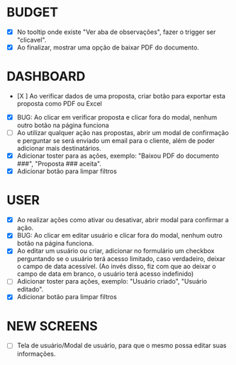 # BUDGET
- [X] No tooltip onde existe "Ver aba de observações", fazer o trigger ser "clicavel".
- [X] Ao finalizar, mostrar uma opção de baixar PDF do documento.

# DASHBOARD
- [X ] Ao verificar dados de uma proposta, criar botão para exportar esta proposta como PDF ou Excel
- [X] BUG: Ao clicar em verificar proposta e clicar fora do modal, nenhum outro botão na página funciona
- [ ] Ao utilizar qualquer ação nas propostas, abrir um modal de confirmação e perguntar se será enviado um email para o cliente, além de poder adicionar mais destinatários.
- [X] Adicionar toster para as ações, exemplo: "Baixou PDF do documento ###", "Proposta ### aceita".
- [X] Adicionar botão para limpar filtros

# USER
- [X] Ao realizar ações como ativar ou desativar, abrir modal para confirmar a ação.
- [X] BUG: Ao clicar em editar usuário e clicar fora do modal, nenhum outro botão na página funciona.
- [X] Ao editar um usuário ou criar, adicionar no formulário um checkbox perguntando se o usuário terá acesso limitado, caso verdadeiro, deixar o campo de data acessível. (Ao invés disso, fiz com que ao deixar o campo de data em branco, o usuário terá acesso indefinido)
- [ ] Adicionar toster para ações, exemplo: "Usuário criado", "Usuário editado".
- [X] Adicionar botão para limpar filtros

# NEW SCREENS
- [ ] Tela de usuário/Modal de usuário, para que o mesmo possa editar suas informações.


